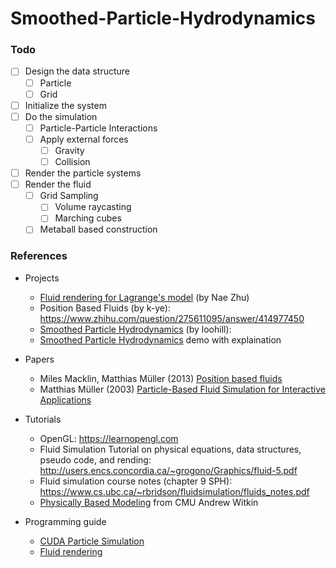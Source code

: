 # Smoothed-Particle-Hydrodynamics


### Todo
- [ ] Design the data structure
	- [ ] Particle
	- [ ] Grid
- [ ] Initialize the system
- [ ] Do the simulation
	- [ ] Particle-Particle Interactions
	- [ ] Apply external forces
		- [ ] Gravity
		- [ ] Collision
- [ ] Render the particle systems
- [ ] Render the fluid
	- [ ] Grid Sampling
		- [ ] Volume raycasting
		- [ ] Marching cubes
	- [ ] Metaball based construction

### References
* Projects
	* [Fluid rendering for Lagrange's model](https://zhuanlan.zhihu.com/p/38280537) (by Nae Zhu)
	* Position Based Fluids (by k-ye): https://www.zhihu.com/question/275611095/answer/414977450
	* [Smoothed Particle Hydrodynamics](https://github.com/loohill/SPH-Fluid-Simulation) (by loohill): 
	* [Smoothed Particle Hydrodynamics](http://users.csc.calpoly.edu/~zwood/teaching/csc572/final15/awang/index.html) demo with explaination
* Papers
	* Miles Macklin, Matthias Müller (2013) [Position based fluids](http://mmacklin.com/pbf_sig_preprint.pdf)
	* Matthias Müller (2003) [Particle-Based Fluid Simulation for Interactive Applications](http://citeseerx.ist.psu.edu/viewdoc/download?doi=10.1.1.121.844&rep=rep1&type=pdf)

* Tutorials
	* OpenGL: https://learnopengl.com
	* Fluid Simulation Tutorial on physical equations, data structures, pseudo code, and rending: http://users.encs.concordia.ca/~grogono/Graphics/fluid-5.pdf
	* Fluid simulation course notes (chapter 9 SPH): https://www.cs.ubc.ca/~rbridson/fluidsimulation/fluids_notes.pdf
	* [Physically Based Modeling](https://www.cs.cmu.edu/~baraff/sigcourse/notesc.pdf) from CMU Andrew Witkin

* Programming guide
	* [CUDA Particle Simulation](http://developer.download.nvidia.com/assets/cuda/files/particles.pdf)
	* [Fluid rendering](http://developer.download.nvidia.com/presentations/2010/gdc/Direct3D_Effects.pdf)
